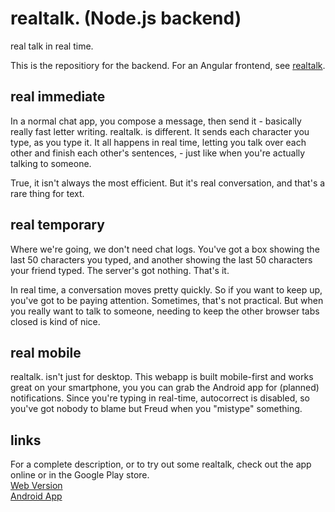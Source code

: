 realtalk. (Node.js backend)
=====
real talk in real time.

This is the repositiory for the backend. For an Angular frontend,
see [realtalk](https://github.com/whenther/realtalk-front).  


real immediate
--------------
In a normal chat app, you compose a message, then send it -
basically really fast letter writing. realtalk. is different. It sends 
each character you type, as you type it. It all happens in real time, 
letting you talk over each other and finish each other's sentences, -
just like when you're actually talking to someone.  

True, it isn't always the most efficient. But it's real conversation, 
and that's a rare thing for text.

real temporary
--------------
Where we're going, we don't need chat logs. You've got a box showing the last 50
characters you typed, and another showing the last 50 characters your friend 
typed. The server's got nothing. That's it.

In real time, a conversation moves pretty quickly. So if you want to keep up,
you've got to be paying attention. Sometimes, that's not practical. But when you
really want to talk to someone, needing to keep the other browser tabs closed 
is kind of nice.

real mobile
-----------
realtalk. isn't just for desktop. This webapp is built mobile-first and works 
great on your smartphone, you you can grab the Android app for (planned) 
notifications. Since you're typing in real-time, autocorrect is disabled, 
so you've got nobody to blame but Freud when you "mistype" something.


links
------
For a complete description, or to try out some realtalk,
check out the app online or in the Google Play store.  
[Web Version](http://realtalk.whentheresawill.net)  
[Android App](https://play.google.com/store/apps/details?id=net.whentheresawill.realtalk)  